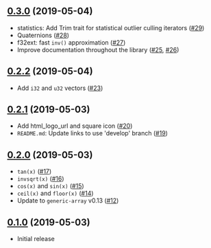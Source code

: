 ## [0.3.0] (2019-05-04)

- statistics: Add Trim trait for statistical outlier culling iterators ([#29])
- Quaternions ([#28])
- f32ext: fast `inv()` approximation ([#27])
- Improve documentation throughout the library ([#25], [#26])

## [0.2.2] (2019-05-04)

- Add `i32` and `u32` vectors ([#23])

## [0.2.1] (2019-05-03)

- Add html_logo_url and square icon ([#20])
- `README.md`: Update links to use 'develop' branch ([#19])

## [0.2.0] (2019-05-03)

- `tan(x)` ([#17])
- `invsqrt(x)` ([#16])
- `cos(x)` and `sin(x)` ([#15])
- `ceil(x)` and `floor(x)` ([#14])
- Update to `generic-array` v0.13 ([#12])

## [0.1.0] (2019-05-03)

- Initial release

[0.3.0]: https://github.com/NeoBirth/micromath/pull/30
[#29]: https://github.com/NeoBirth/micromath/pull/29
[#28]: https://github.com/NeoBirth/micromath/pull/28
[#27]: https://github.com/NeoBirth/micromath/pull/27
[#26]: https://github.com/NeoBirth/micromath/pull/26
[#25]: https://github.com/NeoBirth/micromath/pull/25
[0.2.2]: https://github.com/NeoBirth/micromath/pull/24
[#23]: https://github.com/NeoBirth/micromath/pull/23
[0.2.1]: https://github.com/NeoBirth/micromath/pull/21
[#20]: https://github.com/NeoBirth/micromath/pull/20
[#19]: https://github.com/NeoBirth/micromath/pull/19
[0.2.0]: https://github.com/NeoBirth/micromath/pull/18
[#17]: https://github.com/NeoBirth/micromath/pull/17
[#16]: https://github.com/NeoBirth/micromath/pull/16
[#15]: https://github.com/NeoBirth/micromath/pull/15
[#14]: https://github.com/NeoBirth/micromath/pull/14
[#12]: https://github.com/NeoBirth/micromath/pull/12
[0.1.0]: https://github.com/NeoBirth/micromath/pull/10
